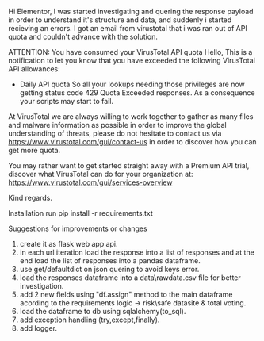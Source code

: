 Hi Elementor,
I was started investigating and quering the response payload in order to understand it's structure and data, and suddenly i started recieving an errors.
I got an email from virustotal that i was ran out of API quota and couldn't advance with the solution.

ATTENTION: You have consumed your VirusTotal API quota
Hello,
This is a notification to let you know that you have exceeded the following VirusTotal API allowances:
- Daily API quota
So all your lookups needing those privileges are now getting status code 429 Quota Exceeded responses. As a consequence your scripts may start to fail.

At VirusTotal we are always willing to work together to gather as many files and malware information as possible in order to improve the global understanding of threats, please do not hesitate to contact us via https://www.virustotal.com/gui/contact-us in order to discover how you can get more quota.

You may rather want to get started straight away with a Premium API trial, discover what VirusTotal can do for your organization at: https://www.virustotal.com/gui/services-overview

Kind regards.

Installation
run pip install -r requirements.txt

Suggestions for improvements or changes
1. create it as flask web app api.
2. in each url iteration load the response into a list of responses and at the end load the list of responses into a pandas dataframe.
3. use get/defaultdict on json quering to avoid keys error.
4. load the responses dataframe into a data\rawdata.csv file for better investigation. 
5. add 2 new fields using "df.assign" method to the main dataframe acording to the requirements logic -> risk\safe datasite & total voting.
6. load the dataframe to db using sqlalchemy(to_sql).
7. add exception handling (try,except,finally).
8. add logger.
